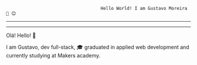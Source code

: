                                         Hello World! I am Gustavo Moreira 👋 😊
-----------------------------------------------------------


----------------------------------------
Olá! Hello! 👋

I am Gustavo, dev full-stack, 🎓 graduated in applied web development and currently studying at Makers academy.


